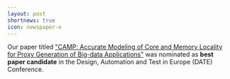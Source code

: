 ```yaml
---
layout: post
shortnews: true
icon: newspaper-o
---
```


Our paper titled ["CAMP: Accurate Modeling of Core and Memory Locality for Proxy Generation of Big-data Applications"](http://users.ece.utexas.edu/~gerstl/publications/date18.CAMP.pdf) was nominated as **best paper candidate** in the Design, Automation and Test in Europe (DATE) Conference.
